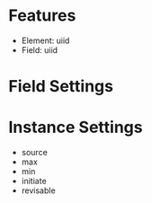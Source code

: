 Features
========
* Element: uiid
* Field: uiid

Field Settings
==============


Instance Settings
=================
* source
* max
* min
* initiate
* revisable